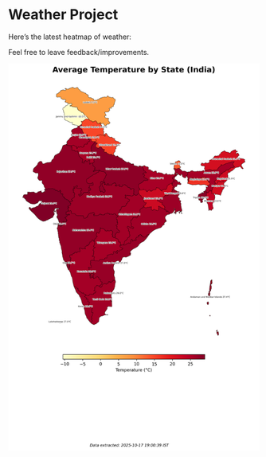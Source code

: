 # Weather Project

Here’s the latest heatmap of weather:

Feel free to leave feedback/improvements.

![India Heatmap](docs/assets/india_heatmap.png?v=F24501)
